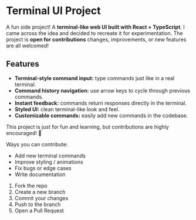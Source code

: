 # Terminal UI Project

A fun side project! A **terminal-like web UI built with React + TypeScript**.
I came across the idea and decided to recreate it for experimentation.
The project is **open for contributions** changes, improvements, or new features are all welcomed!

## Features

- **Terminal-style command input:** type commands just like in a real terminal.
- **Command history navigation:** use arrow keys to cycle through previous commands.
- **Instant feedback:** commands return responses directly in the terminal.
- **Styled UI:** clean terminal-like look and feel.
- **Customizable commands:** easily add new commands in the codebase.

This project is just for fun and learning, but contributions are highly encouraged! 🎉

Ways you can contribute:

- Add new terminal commands
- Improve styling / animations
- Fix bugs or edge cases
- Write documentation

1. Fork the repo
2. Create a new branch
3. Commit your changes
4. Push to the branch
5. Open a Pull Request
